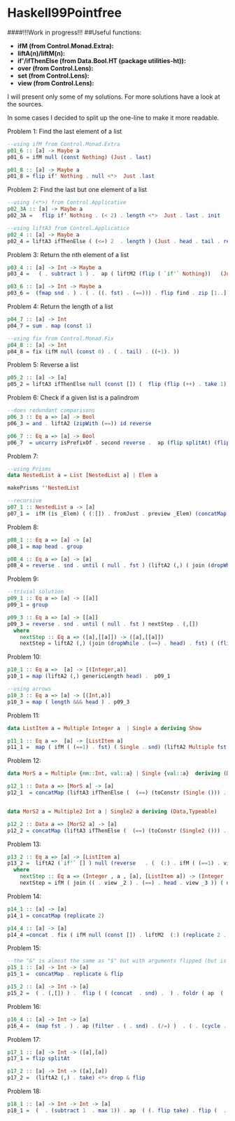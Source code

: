 # Haskell99Pointfree

####!!!Work in progress!!!
##Useful functions:

- **ifM (from Control.Monad.Extra):**
- **liftA(n)/liftM(n):**
- **if'/ifThenElse (from Data.Bool.HT (package utilities-ht)):**
- **over (from Control.Lens):**
- **set (from Control.Lens):**
- **view (from Control.Lens):**

I will present only some of my solutions. For more solutions have a look at the sources.

In some cases I decided to split up the one-line to make it more readable.

Problem 1: Find the last element of a list 

```Haskell
--using ifM from Control.Monad.Extra
p01_6 :: [a] -> Maybe a
p01_6 = ifM null (const Nothing) (Just . last)

p01_8 :: [a] -> Maybe a
p01_8 = flip if' Nothing . null <*>  Just .last
```

Problem 2: Find the last but one element of a list

```Haskell
--using (<*>) from Control.Applicative
p02_3A :: [a] -> Maybe a
p02_3A =   flip if' Nothing . (< 2) . length <*>  Just . last . init

--using liftA3 from Control.Applicatice
p02_4 :: [a] -> Maybe a
p02_4 = liftA3 ifThenElse ( (<=) 2  . length ) (Just . head . tail . reverse ) (const Nothing)
```

Problem 3: Return the nth element of a list

```Haskell
p03_4 :: [a] -> Int -> Maybe a
p03_4 =   ( . subtract 1 ) .  ap ( liftM2 (flip ( `if'` Nothing))   (Just . head) .  ( . null) . (||) . (>) 0) . flip drop

p03_6 :: [a] -> Int -> Maybe a
p03_6 =  (fmap snd . ) . ( . ((. fst) . (==))) . flip find . zip [1..]
```

Problem 4: Return the length of a list

```Haskell
p04_7 :: [a] -> Int
p04_7 = sum . map (const 1)

--using fix from Control.Monad.Fix
p04_8 :: [a] -> Int
p04_8 = fix (ifM null (const 0) . ( . tail) . ((+1). ))
```

Problem 5: Reverse a list

```Haskell 
p05_2 :: [a] -> [a]
p05_2 = liftA3 ifThenElse null (const []) (  flip (flip (++) . take 1) =<< p05_2 . tail )
```

Problem 6: Check if a given list is a palindrom

```Haskell
--does redundant comparisons
p06_3 :: Eq a => [a] -> Bool
p06_3 = and . liftA2 (zipWith (==)) id reverse

p06_7 :: Eq a => [a] -> Bool
p06_7  = uncurry isPrefixOf . second reverse .  ap (flip splitAt) (flip div 2 . length)   
```

Problem 7: 

```Haskell 
--using Prisms
data NestedList a = List [NestedList a] | Elem a

makePrisms ''NestedList

--recursive
p07_1 :: NestedList a -> [a]
p07_1 =  ifM (is _Elem) ( (:[]) . fromJust . preview _Elem) (concatMap p07_1 . fromJust . preview _List)
```

Problem 8: 

```Haskell
p08_1 :: Eq a => [a] -> [a]
p08_1 = map head . group

p08_4 :: Eq a => [a] -> [a]
p08_4 = reverse . snd . until ( null . fst ) (liftA2 (,) ( join (dropWhile . (==) . head) . fst) (liftA2 (:) (head . fst)  snd ) )  . (,[])
```


Problem 9: 

```Haskell
--trivial solution
p09_1 :: Eq a => [a] -> [[a]]
p09_1 = group

p09_3 :: Eq a => [a] -> [[a]]
p09_3 = reverse . snd . until ( null . fst ) nextStep . (,[])
  where
    nextStep :: Eq a => ([a],[[a]]) -> ([a],[[a]])
    nextStep = liftA2 (,) (join (dropWhile . (==) . head) . fst) ( (flip (:) . snd) <*>   join (takeWhile . (==) . head) . fst )
```

Problem 10:

```Haskell
p10_1 :: Eq a =>  [a] -> [(Integer,a)]
p10_1 = map (liftA2 (,) genericLength head) .  p09_1

--using arrows
p10_3 :: Eq a => [a] -> [(Int,a)]
p10_3 = map ( length &&& head ) . p09_3
```

Problem 11:
```Haskell
data ListItem a = Multiple Integer a  | Single a deriving Show

p11_1 :: Eq a =>  [a] -> [ListItem a]
p11_1 =  map ( ifM ( (==1) . fst) ( Single . snd) (liftA2 Multiple fst snd) ) .  p10_1
```

Problem 12:

```Haskell
data MorS a = Multiple {nm::Int, val::a} | Single {val::a}  deriving (Data,Typeable)

p12_1 :: Data a => [MorS a] -> [a]
p12_1  = concatMap (liftA3 ifThenElse (  (==) (toConstr (Single ())) . toConstr )  (replicate 1 . val)  (liftA2 replicate nm val)  )


data MorS2 a = Multiple2 Int a | Single2 a deriving (Data,Typeable)

p12_2 :: Data a => [MorS2 a] -> [a]
p12_2 = concatMap (liftA3 ifThenElse (  (==) (toConstr (Single2 ())) . toConstr )  ( flip (:) [] . fromJust . gmapQi 0 cast  )  ( uncurry replicate .   ((fromJust . gmapQi 0 cast)   &&&  (fromJust . gmapQi 1 cast)) )  )
```

Problem 13:

```Haskell
p13_2 :: Eq a => [a] -> [ListItem a]
p13_2 =  liftA2 (`if'` [] ) null (reverse   . (  (:) . ifM ( (==1) . view _1) (Single . (^._2) ) ( Multiple . (^._1) <*> view _2) <*> view _4) .  join ((until (null . view _3) nextStep . ) . (. tail) . (1,,,[]) . head))
  where
    nextStep :: Eq a => (Integer , a , [a], [ListItem a]) -> (Integer ,a , [a] , [ListItem a])
    nextStep = ifM ( join (( . view _2 ) . (==) . head . view _3 )) ( over _3 tail  . over _1 (+1) ) ( liftA3 (1,,,) (head . view _3) (tail . view _3 ) (liftA2 (:) (ifM ( (==1) . view _1) (Single . view _2) (liftA2 Multiple (^._1) (^._2)) ) (view _4) ) )
```

Problem 14:

```Haskell
p14_1 :: [a] -> [a]
p14_1 = concatMap (replicate 2)

p14_4 :: [a] -> [a]
p14_4 =concat . fix ( ifM null (const []) . liftM2  (:) (replicate 2 . head) . ( . tail))
```

Problem 15:

```Haskell
--the "&" is almost the same as "$" but with arguments flipped (but is precedece is one higher)
p15_1 :: [a] -> Int -> [a]
p15_1 =  concatMap . replicate & flip

p15_2 :: [a] -> Int -> [a]
p15_2 =  ( . (,[]) ) .  flip ( ( (concat  . snd) .  ) . foldr ( ap  (  (,)  . fst )    .  liftA2 (flip (:)) snd . ( . fst)  . flip replicate ))
```

Problem 16:

```Haskell
p16_4 :: [a] -> Int -> [a]
p16_4 =  (map fst . ) . ap (filter . ( . snd) . (/=) )  . ( . (cycle . enumFromTo (1::Int) . max 1 )) .  zip
```

Problem 17:

```Haskell
p17_1 :: [a] -> Int -> ([a],[a])
p17_1 = flip splitAt

p17_2 :: [a] -> Int -> ([a],[a])
p17_2 =  (liftA2 (,) . take) <*> drop & flip
```

Problem 18:

```Haskell
p18_1 :: [a] -> Int -> Int -> [a]
p18_1 =  (  . (subtract 1  . max 1)) . ap  ( (. flip take) . flip (  .  ) . subtract )  . flip drop
```